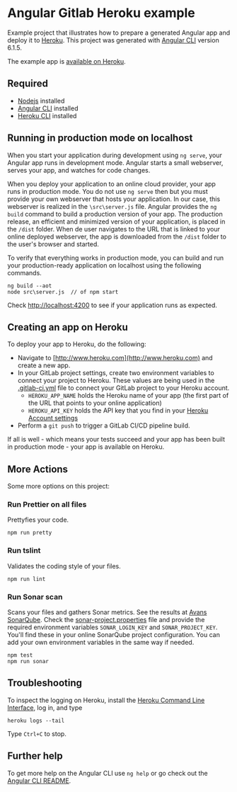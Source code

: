 # Angular Gitlab Heroku example

Example project that illustrates how to prepare a generated Angular app and deploy it to [Heroku](http://www.heroku.com).
This project was generated with [Angular CLI](https://github.com/angular/angular-cli) version 6.1.5.

The example app is [available on Heroku](https://angular-gitlab-heroku.herokuapp.com/).

## Required

- [Nodejs](https://nodejs.org) installed
- [Angular CLI](https://github.com/angular/angular-cli) installed
- [Heroku CLI](https://devcenter.heroku.com/articles/heroku-cli) installed

## Running in production mode on localhost

When you start your application during development using `ng serve`, your Angular app runs in development mode. Angular starts a small webserver, serves your app, and watches for code changes.

When you deploy your application to an online cloud provider, your app runs in production mode. You do not use `ng serve` then but you must provide your own webserver that hosts your application. In our case, this webserver is realized in the `\src\server.js` file. Angular provides the `ng build` command to build a production version of your app. The production release, an efficient and minimized version of your application, is placed in the `/dist` folder. When de user navigates to the URL that is linked to your online deployed webserver, the app is downloaded from the `/dist` folder to the user's browser and started.

To verify that everything works in production mode, you can build and run your production-ready application on localhost using the following commands.

```
ng build --aot
node src\server.js  // of npm start
```

Check [http://localhost:4200](http://localhost:4200) to see if your application runs as expected.

## Creating an app on Heroku

To deploy your app to Heroku, do the following:

- Navigate to [http://www.heroku.com](http://www.heroku.com) and create a new app.
- In your GitLab project settings, create two environment variables to connect your project to Heroku. These values are being used in the [.gitlab-ci.yml](https://gitlab.com/avans-informatica-breda/programmeren/clientside-frameworks/angular-gitlab-heroku/blob/development/.gitlab-ci.yml#L67) file to connect your GitLab project to your Heroku account.
  - `HEROKU_APP_NAME` holds the Heroku name of your app (the first part of the URL that points to your online application)
  - `HEROKU_API_KEY` holds the API key that you find in your [Heroku Account settings](https://dashboard.heroku.com/account)
- Perform a `git push` to trigger a GitLab CI/CD pipeline build.

If all is well - which means your tests succeed and your app has been built in production mode - your app is available on Heroku.

## More Actions

Some more options on this project:

### Run Prettier on all files

Prettyfies your code.

```
npm run pretty
```

### Run tslint

Validates the coding style of your files.

```
npm run lint
```

### Run Sonar scan

Scans your files and gathers Sonar metrics. See the results at [Avans SonarQube](https://sonarqube.avans-informatica-breda.nl/dashboard?id=angular-gitlab-heroku).
Check the [sonar-project.properties](https://gitlab.com/avans-informatica-breda/programmeren/clientside-frameworks/angular-gitlab-heroku/blob/master/sonar-project.properties) file and provide the required environment variables `SONAR_LOGIN_KEY` and `SONAR_PROJECT_KEY`. You'll find these in your online SonarQube project configuration. You can add your own environment variables in the same way if needed.

```
npm test
npm run sonar
```

## Troubleshooting

To inspect the logging on Heroku, install the [Heroku Command Line Interface](https://devcenter.heroku.com/articles/heroku-cli), log in, and type

```
heroku logs --tail
```

Type `Ctrl+C` to stop.

## Further help

To get more help on the Angular CLI use `ng help` or go check out the [Angular CLI README](https://github.com/angular/angular-cli/blob/master/README.md).
